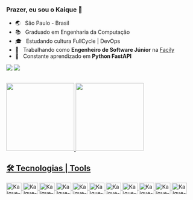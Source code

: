 ### Prazer, eu sou o Kaique 👋

- :earth_asia:&nbsp; &nbsp;São Paulo - Brasil
- :books:&nbsp;&nbsp; Graduado em Engenharia da Computação
- 🎓 &nbsp; Estudando cultura FullCycle | DevOps
- 💼 &nbsp; Trabalhando como **Engenheiro de Software Júnior** na <a href="https://web.faci.ly/">Facily</a>
- 🌱 &nbsp; Constante aprendizado em **Python FastAPI**


<div> 
<a href = "mailto:kaiquemoreiracloud@gmail.com"><img src="https://img.shields.io/badge/-Gmail-%23333?style=for-the-badge&logo=gmail&logoColor=white" target="_blank"></a>
<a href="https://www.linkedin.com/in/moreirak14/" target="_blank"><img src="https://img.shields.io/badge/-LinkedIn-%230077B5?style=for-the-badge&logo=linkedin&logoColor=white" target="_blank"></a> 
</div>

  ##
 
<div>
  <a href="https://github.com/moreirak14">
  <img height="180em" src="https://github-readme-stats.vercel.app/api?username=moreirak14&show_icons=true&theme=dracula&include_all_commits=true&count_private=true"/>
  <img height="180em" src="https://github-readme-stats.vercel.app/api/top-langs/?username=moreirak14&layout=compact&langs_count=7&theme=dracula"/>
</div>

## 🛠 Tecnologias | Tools

<img align="center" alt="Kaique-Python" height="30" width="40" src="https://cdn.jsdelivr.net/gh/devicons/devicon/icons/python/python-original.svg">
<img align="center" alt="Kaique-Django" height="30" width="40" src="https://cdn.jsdelivr.net/gh/devicons/devicon/icons/django/django-plain.svg">
<img align="center" alt="Kaique-VSCode" height="30" width="40" src="https://cdn.jsdelivr.net/gh/devicons/devicon/icons/vscode/vscode-original.svg">
<img align="center" alt="Kaique-Vim" height="30" width="40" src="https://cdn.jsdelivr.net/gh/devicons/devicon/icons/vim/vim-original.svg">
<img align="center" alt="Kaique-Ubuntu" height="30" width="40" src="https://cdn.jsdelivr.net/gh/devicons/devicon/icons/ubuntu/ubuntu-plain-wordmark.svg">
<img align="center" alt="Kaique-Slack" height="30" width="40" src="https://cdn.jsdelivr.net/gh/devicons/devicon/icons/slack/slack-original.svg">
<img align="center" alt="Kaique-Postgre" height="30" width="40" src="https://cdn.jsdelivr.net/gh/devicons/devicon/icons/postgresql/postgresql-original.svg">
<img align="center" alt="Kaique-Nginx" height="30" width="40" src="https://cdn.jsdelivr.net/gh/devicons/devicon/icons/nginx/nginx-original.svg">
<img align="center" alt="Kaique-Mongodb" height="30" width="40" src="https://cdn.jsdelivr.net/gh/devicons/devicon/icons/mongodb/mongodb-original-wordmark.svg">
<img align="center" alt="Kaique-Kubernetes" height="30" width="40" src="https://cdn.jsdelivr.net/gh/devicons/devicon/icons/kubernetes/kubernetes-plain.svg">
<img align="center" alt="Kaique-Docker" height="30" width="40" src="https://cdn.jsdelivr.net/gh/devicons/devicon/icons/docker/docker-original-wordmark.svg">
